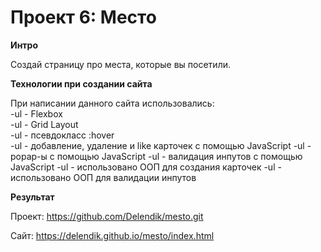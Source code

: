 # Проект 6: Место

**Интро**

Создай страницу про места, которые вы посетили.

**Технологии при создании сайта**

При написании данного сайта использовались:   
-ul - Flexbox  
-ul - Grid Layout  
-ul - псевдокласс :hover  
-ul - добавление, удаление и like карточек с помощью JavaScript
-ul - popap-ы с помощью JavaScript
-ul - валидация инпутов  с помощью JavaScript
-ul - использовано ООП для создания карточек 
-ul - использовано ООП для валидации инпутов 

**Результат**

Проект: https://github.com/Delendik/mesto.git

Сайт: https://delendik.github.io/mesto/index.html

